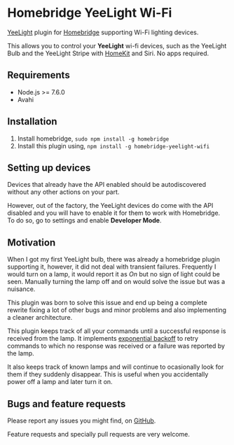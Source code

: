 # Homebridge YeeLight Wi-Fi

[YeeLight](https://www.yeelight.com) plugin for [Homebridge](https://github.com/nfarina/homebridge) supporting Wi-Fi lighting devices.

This allows you to control your **YeeLight** wi-fi devices, such as the YeeLight Bulb and the YeeLight Stripe with [HomeKit](https://www.apple.com/ios/home) and Siri. No apps required.

## Requirements

- Node.js >= 7.6.0
- Avahi

## Installation

1. Install homebridge, `sudo npm install -g homebridge`
2. Install this plugin using, `npm install -g homebridge-yeelight-wifi`

## Setting up devices

Devices that already have the API enabled should be autodiscovered without any other
actions on your part.

However, out of the factory, the YeeLight devices do come with the API disabled and
you will have to enable it for them to work with Homebridge. To do so, go to settings
and enable **Developer Mode**.

## Motivation

When I got my first YeeLight bulb, there was already a homebridge plugin supporting
it, however, it did not deal with transient failures. Frequently I would turn on a
lamp, it would report it as *On* but no sign of light could be seen. Manually turning
the lamp off and on would solve the issue but was a nuisance.

This plugin was born to solve this issue and end up being a complete rewrite fixing
a lot of other bugs and minor problems and also implementing a cleaner architecture.

This plugin keeps track of all your commands until a successful response is received
from the lamp. It implements [exponential backoff](https://en.wikipedia.org/wiki/Exponential_backoff) to retry commands to which no response was received or a failure
was reported by the lamp.

It also keeps track of known lamps and will continue to ocasionally look for them if
they suddenly disappear. This is useful when you accidentally power off a lamp and
later turn it on.

## Bugs and feature requests

Please report any issues you might find, on [GitHub](https://github.com/vieira/homebridge-yeelight-wifi/issues).

Feature requests and specially pull requests are very welcome.
